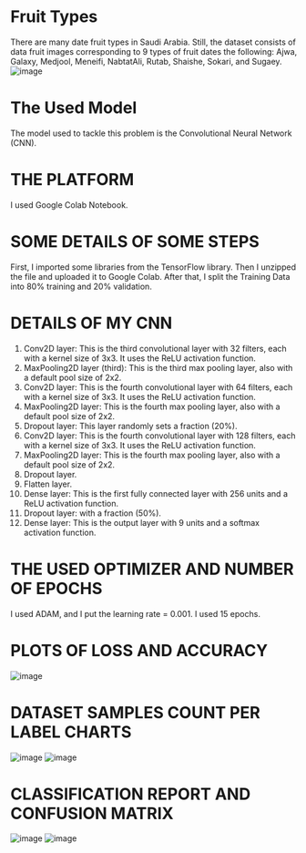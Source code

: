 # Fruit Types
There are many date fruit types in Saudi Arabia. Still, the dataset consists of data fruit images corresponding to 9 types of fruit dates the
following: Ajwa, Galaxy, Medjool, Meneifi, NabtatAli, Rutab, Shaishe, Sokari, and Sugaey.
![image](https://github.com/user-attachments/assets/a95b9886-d323-4edd-b2ff-7ff45a2271a4)

# The Used Model
The model used to tackle this problem is the Convolutional Neural Network (CNN). 

# THE PLATFORM 
I used Google Colab Notebook.  
 
# SOME DETAILS OF SOME STEPS
First, I imported some libraries from the TensorFlow library. Then I unzipped the file and uploaded it to Google Colab. After that, I split the Training Data into 80% training and 20% validation. 

# DETAILS OF MY CNN
1.	Conv2D layer: This is the third convolutional layer with 32 filters, each with a kernel size of 3x3. It uses the ReLU activation function.
2.	MaxPooling2D layer (third): This is the third max pooling layer, also with a default pool size of 2x2.
3.	Conv2D layer: This is the fourth convolutional layer with 64 filters, each with a kernel size of 3x3. It uses the ReLU activation function.
4.	MaxPooling2D layer: This is the fourth max pooling layer, also with a default pool size of 2x2.
5.	Dropout layer: This layer randomly sets a fraction (20%).
6.	Conv2D layer: This is the fourth convolutional layer with 128 filters, each with a kernel size of 3x3. It uses the ReLU activation function.
7.	MaxPooling2D layer: This is the fourth max pooling layer, also with a default pool size of 2x2.
8.	Dropout layer.
9.	Flatten layer.
10.	Dense layer: This is the first fully connected layer with 256 units and a ReLU activation function.
11.	Dropout layer: with a fraction (50%).
12.	Dense layer: This is the output layer with 9 units and a softmax activation function.


# THE USED OPTIMIZER AND NUMBER OF EPOCHS
I used ADAM, and I put the learning rate = 0.001.
I used 15 epochs.

# PLOTS OF LOSS AND ACCURACY 
 ![image](https://github.com/user-attachments/assets/1ddb8185-00da-4d2c-aa8a-56d5d1c9afbd)

# DATASET SAMPLES COUNT PER LABEL CHARTS 
 ![image](https://github.com/user-attachments/assets/81251626-512a-40d4-8f2f-d6151ab3c30e)
![image](https://github.com/user-attachments/assets/97f1961e-3ba0-437d-a29c-a36726002ea5)

# CLASSIFICATION REPORT AND CONFUSION MATRIX 
 ![image](https://github.com/user-attachments/assets/2632ed30-e7d9-4a07-842f-830320722bca)
![image](https://github.com/user-attachments/assets/a4f12a62-54f0-46d6-b82f-d6e1ac55ad33)
